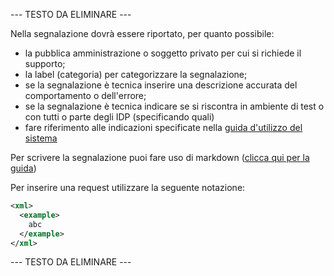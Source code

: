 --- TESTO DA ELIMINARE ---

Nella segnalazione dovrà essere riportato, per quanto possibile:

   * la pubblica amministrazione o soggetto privato per cui si richiede il supporto;
   * la label (categoria) per categorizzare la segnalazione;
   * se la segnalazione è tecnica inserire una descrizione accurata del comportamento o dell'errore;
   * se la segnalazione è tecnica indicare se si riscontra in ambiente di test o con tutti o parte degli IDP (specificando quali)
   * fare riferimento alle indicazioni specificate nella [guida d'utilizzo del sistema](https://github.com/italia/spid/blob/master/HOWTO.md)
   
Per scrivere la segnalazione puoi fare uso di markdown ([clicca qui per la guida](https://guides.github.com/features/mastering-markdown/))

Per inserire una request utilizzare la seguente notazione:

```xml
<xml>
  <example>
	abc
  </example>
</xml>
```

--- TESTO DA ELIMINARE ---
